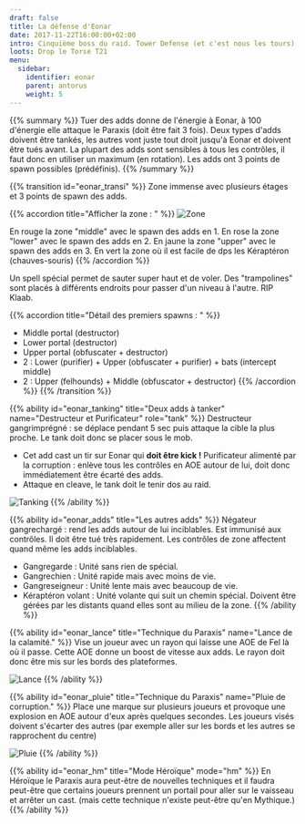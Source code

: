 ```yaml
---
draft: false
title: La défense d'Eonar
date: 2017-11-22T16:00:00+02:00
intro: Cinquième boss du raid. Tower Defense (et c'est nous les tours).
loots: Drop le Torse T21
menu:
  sidebar:
    identifier: eonar
    parent: antorus
    weight: 5
---
```


{{% summary %}}
Tuer des adds donne de l'énergie à Eonar, à 100 d'énergie elle attaque le Paraxis (doit être fait 3 fois).
Deux types d'adds doivent être tankés, les autres vont juste tout droit jusqu'à Eonar et doivent être tués avant.
La plupart des adds sont sensibles à tous les contrôles, il faut donc en utiliser un maximum (en rotation).
Les adds ont 3 points de spawn possibles (prédéfinis).
{{% /summary %}}

{{% transition id="eonar_transi" %}}
Zone immense avec plusieurs étages et 3 points de spawn des adds.

{{% accordion title="Afficher la zone : " %}}
![Zone](/img/antorus/eonar/eonar_zone.jpg)

En rouge la zone "middle" avec le spawn des adds en 1.
En rose la zone "lower" avec le spawn des adds en 2.
En jaune la zone "upper" avec le spawn des adds en 3.
En vert la zone où il est facile de dps les Kéraptéron (chauves-souris)
{{% /accordion %}}

Un spell spécial permet de sauter super haut et de voler.
Des "trampolines" sont placés à différents endroits pour passer d'un niveau à l'autre.
RIP Klaab.

{{% accordion title="Détail des premiers spawns : " %}}
* Middle portal (destructor)
* Lower portal (destructor)
* Upper portal (obfuscater + destructor)
* 2 : Lower (purifier) + Upper (obfuscater + purifier) + bats (intercept middle)
* 2 : Upper (felhounds) + Middle (obfuscator + destructor)
{{% /accordion %}}
{{% /transition %}}

{{% ability
  id="eonar_tanking"
  title="Deux adds à tanker"
  name="Destructeur et Purificateur"
  role="tank"
%}}
  Destructeur gangrimprégné : se déplace pendant 5 sec puis attaque la cible la plus proche. Le tank doit donc se placer sous le mob.

  * Cet add cast un tir sur Eonar qui **doit être kick !**
  Purificateur alimenté par la corruption : enlève tous les contrôles en AOE autour de lui, doit donc immédiatement être écarté des adds.
  * Attaque en cleave, le tank doit le tenir dos au raid.

  ![Tanking](/img/antorus/eonar/eonar_tanking.jpg)
{{% /ability %}}

{{% ability
  id="eonar_adds"
  title="Les autres adds"
%}}
  Négateur gangrechargé : rend les adds autour de lui inciblables. Est immunisé aux contrôles.
  Il doit être tué très rapidement. Les contrôles de zone affectent quand même les adds inciblables.

  * Gangregarde : Unité sans rien de spécial.
  * Gangrechien : Unité rapide mais avec moins de vie.
  * Gangreseigneur : Unité lente mais avec beaucoup de vie.
  * Kéraptéron volant : Unité volante qui suit un chemin spécial. Doivent être gérées par les distants quand elles sont au milieu de la zone.
{{% /ability %}}

{{% ability
  id="eonar_lance"
  title="Technique du Paraxis"
  name="Lance de la calamité."
%}}
  Vise un joueur avec un rayon qui laisse une AOE de Fel là où il passe.
  Cette AOE donne un boost de vitesse aux adds. Le rayon doit donc être mis sur les bords des plateformes.

  ![Lance](/img/antorus/eonar/eonar_lance.jpg)
{{% /ability %}}

{{% ability
  id="eonar_pluie"
  title="Technique du Paraxis"
  name="Pluie de corruption."
%}}
  Place une marque sur plusieurs joueurs et provoque une explosion en AOE autour d'eux après quelques secondes.
  Les joueurs visés doivent s'écarter des autres (par exemple aller sur les bords et les autres se rapprochent du centre)

  ![Pluie](/img/antorus/eonar/eonar_pluie.jpg)
{{% /ability %}}

{{% ability
  id="eonar_hm"
  title="Mode Héroïque"
  mode="hm"
%}}
  En Héroïque le Paraxis aura peut-être de nouvelles techniques et il faudra peut-être que certains joueurs prennent un portail pour aller sur le vaisseau et arrêter un cast.
  (mais cette technique n'existe peut-être qu'en Mythique.)
{{% /ability %}}
